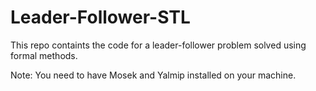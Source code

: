 # Leader-Follower-STL
This repo containts the code for a leader-follower problem solved using formal methods.

Note: You need to have Mosek and Yalmip installed on your machine.
